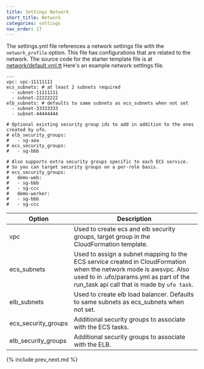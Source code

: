 ```yaml
---
title: Settings Network
short_title: Network
categories: settings
nav_order: 17
---
```


The settings.yml file references a network settings file with the `network_profile` option. This file has configurations that are related to the network.  The source code for the starter template file is at [network/default.yml.tt](https://github.com/tongueroo/ufo/blob/master/lib/template/.ufo/settings/network/default.yml.tt)  Here's an example network settings file.

```
---
vpc: vpc-11111111
ecs_subnets: # at least 2 subnets required
  - subnet-11111111
  - subnet-22222222
elb_subnets: # defaults to same subnets as ecs_subnets when not set
  - subnet-33333333
  - subnet-44444444

# Optional existing security group ids to add in addition to the ones created by ufo.
# elb_security_groups:
#   - sg-aaa
# ecs_security_groups:
#   - sg-bbb

# Also supports extra security groups specific to each ECS service.
# So you can target security groups on a per-role basis.
# ecs_security_groups:
#   demo-web:
#   - sg-bbb
#   - sg-ccc
#   demo-worker:
#   - sg-bbb
#   - sg-ccc
```

Option | Description
--- | ---
vpc | Used to create ecs and elb security groups, target group in the CloudFormation template.
ecs_subnets | Used to assign a subnet mapping to the ECS service created in CloudFormation when the network mode is awsvpc. Also used to in .ufo/params.yml as part of the run_task api call that is made by `ufo task`.
elb_subnets | Used to create elb load balancer.  Defaults to same subnets as ecs_subnets when not set.
ecs_security_groups | Additional security groups to associate with the ECS tasks.
elb_security_groups | Additional security groups to associate with the ELB.

{% include prev_next.md %}

